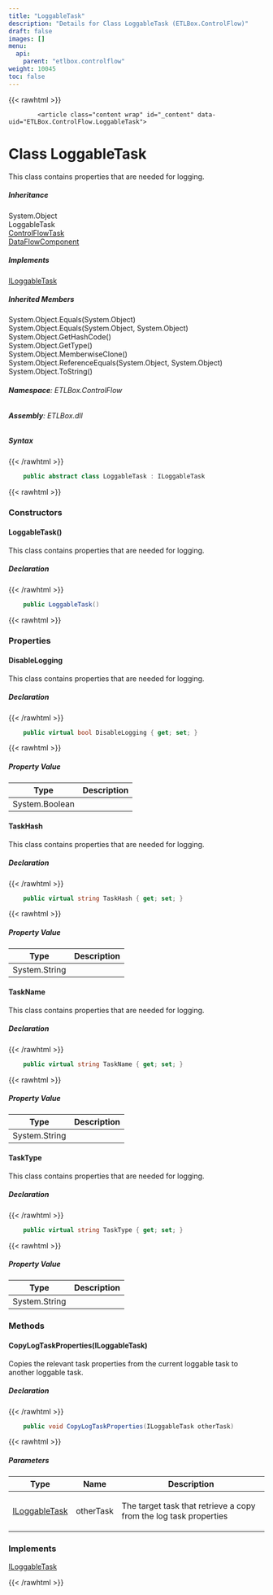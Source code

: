 ```yaml
---
title: "LoggableTask"
description: "Details for Class LoggableTask (ETLBox.ControlFlow)"
draft: false
images: []
menu:
  api:
    parent: "etlbox.controlflow"
weight: 10045
toc: false
---
```


{{< rawhtml >}}

            <article class="content wrap" id="_content" data-uid="ETLBox.ControlFlow.LoggableTask">
  <h1 id="ETLBox_ControlFlow_LoggableTask" data-uid="ETLBox.ControlFlow.LoggableTask" class="text-break">Class LoggableTask
</h1>
  <div class="markdown level0 summary"><p>This class contains properties that are needed for logging.</p>
</div>
  <div class="markdown level0 conceptual"></div>
  <div class="inheritance">
    <h5>Inheritance</h5>
    <div class="level0"><span class="xref">System.Object</span></div>
    <div class="level1"><span class="xref">LoggableTask</span></div>
      <div class="level2"><a class="xref" href="/api/etlbox.controlflow/controlflowtask">ControlFlowTask</a></div>
      <div class="level2"><a class="xref" href="/api/etlbox.dataflow/dataflowcomponent">DataFlowComponent</a></div>
  </div>
  <div class="implements">
    <h5>Implements</h5>
    <div><a class="xref" href="/api/etlbox.controlflow/iloggabletask">ILoggableTask</a></div>
  </div>
  <div class="inheritedMembers">
    <h5>Inherited Members</h5>
    <div>
      <span class="xref">System.Object.Equals(System.Object)</span>
    </div>
    <div>
      <span class="xref">System.Object.Equals(System.Object, System.Object)</span>
    </div>
    <div>
      <span class="xref">System.Object.GetHashCode()</span>
    </div>
    <div>
      <span class="xref">System.Object.GetType()</span>
    </div>
    <div>
      <span class="xref">System.Object.MemberwiseClone()</span>
    </div>
    <div>
      <span class="xref">System.Object.ReferenceEquals(System.Object, System.Object)</span>
    </div>
    <div>
      <span class="xref">System.Object.ToString()</span>
    </div>
  </div>
<h6><strong>Namespace</strong>: ETLBox.ControlFlow</h6>
  <h6><strong>Assembly</strong>: ETLBox.dll</h6>
  <h5 id="ETLBox_ControlFlow_LoggableTask_syntax">Syntax</h5>
{{< /rawhtml >}}

```C#
    public abstract class LoggableTask : ILoggableTask
```

{{< rawhtml >}}
  <h3 id="constructors">Constructors
</h3>
  <a id="ETLBox_ControlFlow_LoggableTask__ctor_" data-uid="ETLBox.ControlFlow.LoggableTask.#ctor*"></a>
  <h4 id="ETLBox_ControlFlow_LoggableTask__ctor" data-uid="ETLBox.ControlFlow.LoggableTask.#ctor">LoggableTask()</h4>
  <div class="markdown level1 summary"><p>This class contains properties that are needed for logging.</p>
</div>
  <div class="markdown level1 conceptual"></div>
  <h5 class="declaration">Declaration</h5>
{{< /rawhtml >}}

```C#
    public LoggableTask()
```

{{< rawhtml >}}
  <h3 id="properties">Properties
</h3>
  <a id="ETLBox_ControlFlow_LoggableTask_DisableLogging_" data-uid="ETLBox.ControlFlow.LoggableTask.DisableLogging*"></a>
  <h4 id="ETLBox_ControlFlow_LoggableTask_DisableLogging" data-uid="ETLBox.ControlFlow.LoggableTask.DisableLogging">DisableLogging</h4>
  <div class="markdown level1 summary"><p>This class contains properties that are needed for logging.</p>
</div>
  <div class="markdown level1 conceptual"></div>
  <h5 class="declaration">Declaration</h5>
{{< /rawhtml >}}

```C#
    public virtual bool DisableLogging { get; set; }
```

{{< rawhtml >}}
  <h5 class="propertyValue">Property Value</h5>
  <table class="table table-bordered table-striped table-condensed">
    <thead>
      <tr>
        <th>Type</th>
        <th>Description</th>
      </tr>
    </thead>
    <tbody>
      <tr>
        <td><span class="xref">System.Boolean</span></td>
        <td></td>
      </tr>
    </tbody>
  </table>
  <a id="ETLBox_ControlFlow_LoggableTask_TaskHash_" data-uid="ETLBox.ControlFlow.LoggableTask.TaskHash*"></a>
  <h4 id="ETLBox_ControlFlow_LoggableTask_TaskHash" data-uid="ETLBox.ControlFlow.LoggableTask.TaskHash">TaskHash</h4>
  <div class="markdown level1 summary"><p>This class contains properties that are needed for logging.</p>
</div>
  <div class="markdown level1 conceptual"></div>
  <h5 class="declaration">Declaration</h5>
{{< /rawhtml >}}

```C#
    public virtual string TaskHash { get; set; }
```

{{< rawhtml >}}
  <h5 class="propertyValue">Property Value</h5>
  <table class="table table-bordered table-striped table-condensed">
    <thead>
      <tr>
        <th>Type</th>
        <th>Description</th>
      </tr>
    </thead>
    <tbody>
      <tr>
        <td><span class="xref">System.String</span></td>
        <td></td>
      </tr>
    </tbody>
  </table>
  <a id="ETLBox_ControlFlow_LoggableTask_TaskName_" data-uid="ETLBox.ControlFlow.LoggableTask.TaskName*"></a>
  <h4 id="ETLBox_ControlFlow_LoggableTask_TaskName" data-uid="ETLBox.ControlFlow.LoggableTask.TaskName">TaskName</h4>
  <div class="markdown level1 summary"><p>This class contains properties that are needed for logging.</p>
</div>
  <div class="markdown level1 conceptual"></div>
  <h5 class="declaration">Declaration</h5>
{{< /rawhtml >}}

```C#
    public virtual string TaskName { get; set; }
```

{{< rawhtml >}}
  <h5 class="propertyValue">Property Value</h5>
  <table class="table table-bordered table-striped table-condensed">
    <thead>
      <tr>
        <th>Type</th>
        <th>Description</th>
      </tr>
    </thead>
    <tbody>
      <tr>
        <td><span class="xref">System.String</span></td>
        <td></td>
      </tr>
    </tbody>
  </table>
  <a id="ETLBox_ControlFlow_LoggableTask_TaskType_" data-uid="ETLBox.ControlFlow.LoggableTask.TaskType*"></a>
  <h4 id="ETLBox_ControlFlow_LoggableTask_TaskType" data-uid="ETLBox.ControlFlow.LoggableTask.TaskType">TaskType</h4>
  <div class="markdown level1 summary"><p>This class contains properties that are needed for logging.</p>
</div>
  <div class="markdown level1 conceptual"></div>
  <h5 class="declaration">Declaration</h5>
{{< /rawhtml >}}

```C#
    public virtual string TaskType { get; set; }
```

{{< rawhtml >}}
  <h5 class="propertyValue">Property Value</h5>
  <table class="table table-bordered table-striped table-condensed">
    <thead>
      <tr>
        <th>Type</th>
        <th>Description</th>
      </tr>
    </thead>
    <tbody>
      <tr>
        <td><span class="xref">System.String</span></td>
        <td></td>
      </tr>
    </tbody>
  </table>
  <h3 id="methods">Methods
</h3>
  <a id="ETLBox_ControlFlow_LoggableTask_CopyLogTaskProperties_" data-uid="ETLBox.ControlFlow.LoggableTask.CopyLogTaskProperties*"></a>
  <h4 id="ETLBox_ControlFlow_LoggableTask_CopyLogTaskProperties_ETLBox_ControlFlow_ILoggableTask_" data-uid="ETLBox.ControlFlow.LoggableTask.CopyLogTaskProperties(ETLBox.ControlFlow.ILoggableTask)">CopyLogTaskProperties(ILoggableTask)</h4>
  <div class="markdown level1 summary"><p>Copies the relevant task properties from the current loggable task
to another loggable task.</p>
</div>
  <div class="markdown level1 conceptual"></div>
  <h5 class="declaration">Declaration</h5>
{{< /rawhtml >}}

```C#
    public void CopyLogTaskProperties(ILoggableTask otherTask)
```

{{< rawhtml >}}
  <h5 class="parameters">Parameters</h5>
  <table class="table table-bordered table-striped table-condensed">
    <thead>
      <tr>
        <th>Type</th>
        <th>Name</th>
        <th>Description</th>
      </tr>
    </thead>
    <tbody>
      <tr>
        <td><a class="xref" href="/api/etlbox.controlflow/iloggabletask">ILoggableTask</a></td>
        <td><span class="parametername">otherTask</span></td>
        <td><p>The target task that retrieve a copy from the log task properties</p>
</td>
      </tr>
    </tbody>
  </table>
  <h3 id="implements">Implements</h3>
  <div>
      <a class="xref" href="/api/etlbox.controlflow/iloggabletask">ILoggableTask</a>
  </div>

{{< /rawhtml >}}
